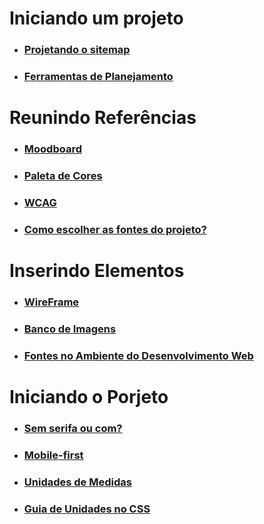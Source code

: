 



# Iniciando um projeto

- ### [Projetando o sitemap](Iniciando-Planejamento/projetandositemap.md)

- ### [Ferramentas de Planejamento](Iniciando-Planejamento/ferramentas-planejamento.md)

# Reunindo Referências

- ### [Moodboard](Reunindo-referencias/moodboard.md)

- ### [Paleta de Cores](Reunindo-referencias/paleta-cores.md)

- ### [WCAG](Reunindo-referencias/WCAG.md)

- ### [Como escolher as fontes do projeto?](Reunindo-referencias/fontes.md)

# Inserindo Elementos

- ### [WireFrame](Inserindo-Elementos/wireframe.md)

- ### [Banco de Imagens](Inserindo-Elementos/banco-imagens.md)

- ### [Fontes no Ambiente do Desenvolvimento Web](Inserindo-Elementos/fontes-web.md)

# Iniciando o Porjeto

- ### [Sem serifa ou com?](Iniciando-Codigo/serifa.md)

- ### [Mobile-first](Iniciando-Codigo/mobile-first.md)

- ### [Unidades de Medidas](Iniciando-Codigo/unidades-medida.md)

- ### [Guia de Unidades no CSS](Iniciando-Codigo/guia-unidades-medidas.md)




